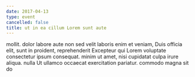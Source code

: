 ```yaml
---
date: 2017-04-13
type: event
cancelled: false
title: ut in ea cillum Lorem sunt aute
---
```

mollit. dolor labore aute non sed velit laboris enim et veniam, Duis officia elit, sunt in proident, reprehenderit Excepteur qui Lorem voluptate consectetur ipsum consequat. minim ut amet, nisi cupidatat culpa irure aliqua. nulla Ut ullamco occaecat exercitation pariatur. commodo magna sit do